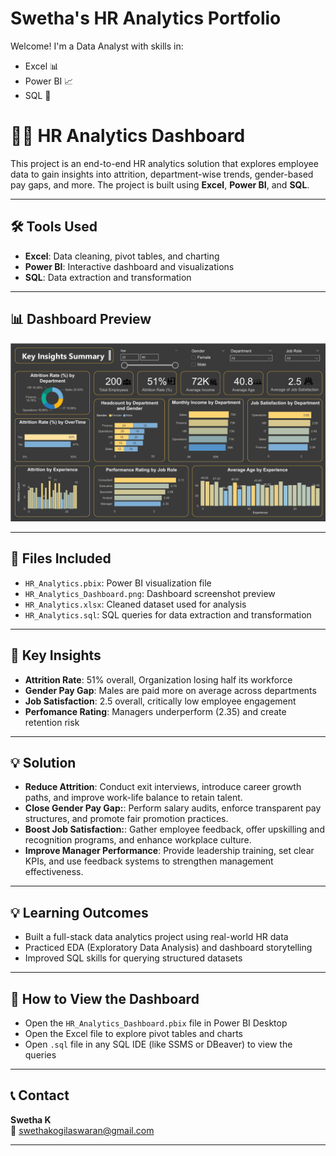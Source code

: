 # Swetha's HR Analytics Portfolio

Welcome! I'm a Data Analyst with skills in:

- Excel 📊
- Power BI 📈
- SQL 🧮

# 👩‍💼 HR Analytics Dashboard

This project is an end-to-end HR analytics solution that explores employee data to gain insights into attrition, department-wise trends, gender-based pay gaps, and more. The project is built using **Excel**, **Power BI**, and **SQL**.

---

## 🛠️ Tools Used

- **Excel**: Data cleaning, pivot tables, and charting
- **Power BI**: Interactive dashboard and visualizations
- **SQL**: Data extraction and transformation

---

## 📊 Dashboard Preview

![HR Dashboard](HR_Analytics_Dashboard.png)

---

## 📁 Files Included

- `HR_Analytics.pbix`: Power BI visualization file  
- `HR_Analytics_Dashboard.png`: Dashboard screenshot preview  
- `HR_Analytics.xlsx`: Cleaned dataset used for analysis  
- `HR_Analytics.sql`: SQL queries for data extraction and transformation  

---

## 📌 Key Insights

- **Attrition Rate**: 51% overall, Organization losing half its workforce
- **Gender Pay Gap**: Males are paid more on average across departments
- **Job Satisfaction**: 2.5 overall, critically low employee engagement
- **Perfomance Rating**: Managers underperform (2.35) and create retention risk

---
## 💡 Solution

- **Reduce Attrition**: Conduct exit interviews, introduce career growth paths, and improve work-life balance to retain talent.
- **Close Gender Pay Gap:**: Perform salary audits, enforce transparent pay structures, and promote fair promotion practices.
- **Boost Job Satisfaction:**: Gather employee feedback, offer upskilling and recognition programs, and enhance workplace culture.
- **Improve Manager Performance**: Provide leadership training, set clear KPIs, and use feedback systems to strengthen management effectiveness.

---

## 💡 Learning Outcomes

- Built a full-stack data analytics project using real-world HR data
- Practiced EDA (Exploratory Data Analysis) and dashboard storytelling
- Improved SQL skills for querying structured datasets

---

## 🚀 How to View the Dashboard

- Open the `HR_Analytics_Dashboard.pbix` file in Power BI Desktop
- Open the Excel file to explore pivot tables and charts
- Open `.sql` file in any SQL IDE (like SSMS or DBeaver) to view the queries

---

## 📞 Contact

**Swetha K**  
📧 swethakogilaswaran@gmail.com  

---

